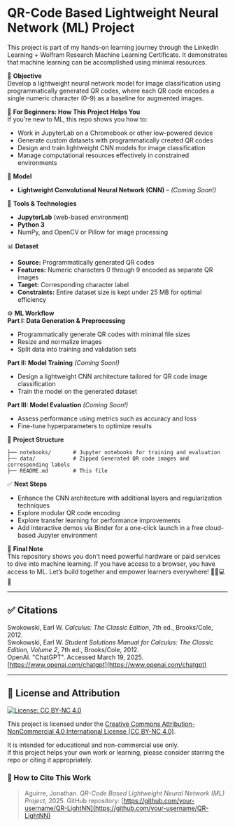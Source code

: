 # QR-Code Based Lightweight Neural Network (ML) Project

This project is part of my hands-on learning journey through the LinkedIn Learning + Wolfram Research Machine Learning Certificate. It demonstrates that machine learning can be accomplished using minimal resources.

🎯 **Objective**  
Develop a lightweight neural network model for image classification using programmatically generated QR codes, where each QR code encodes a single numeric character (0–9) as a baseline for augmented images.

🚀 **For Beginners: How This Project Helps You**  
If you're new to ML, this repo shows you how to:
- Work in JupyterLab on a Chromebook or other low-powered device  
- Generate custom datasets with programmatically created QR codes  
- Design and train lightweight CNN models for image classification  
- Manage computational resources effectively in constrained environments  

🧠 **Model**  
- **Lightweight Convolutional Neural Network (CNN)** – *(Coming Soon!)*

🧰 **Tools & Technologies**  
- **JupyterLab** (web-based environment)  
- **Python 3**  
- NumPy, and OpenCV or Pillow for image processing

📊 **Dataset**  
- **Source:** Programmatically generated QR codes  
- **Features:** Numeric characters 0 through 9 encoded as separate QR images  
- **Target:** Corresponding character label  
- **Constraints:** Entire dataset size is kept under 25 MB for optimal efficiency

⚙️ **ML Workflow**  
**Part I: Data Generation & Preprocessing**  
- Programmatically generate QR codes with minimal file sizes  
- Resize and normalize images  
- Split data into training and validation sets

**Part II: Model Training** *(Coming Soon!)*  
- Design a lightweight CNN architecture tailored for QR code image classification  
- Train the model on the generated dataset

**Part III: Model Evaluation** *(Coming Soon!)* 
- Assess performance using metrics such as accuracy and loss  
- Fine-tune hyperparameters to optimize results

📁 **Project Structure**
```
├── notebooks/       # Jupyter notebooks for training and evaluation  
├── data/            # Zipped Generated QR code images and corresponding labels  
├── README.md        # This file  
```

✅ **Next Steps**  
- Enhance the CNN architecture with additional layers and regularization techniques  
- Explore modular QR code encoding
- Explore transfer learning for performance improvements  
- Add interactive demos via Binder for a one-click launch in a free cloud-based Jupyter environment

💬 **Final Note**  
This repository shows you don't need powerful hardware or paid services to dive into machine learning. If you have access to a browser, you have access to ML. Let’s build together and empower learners everywhere! ✊🏾💻🧠

---

## ✅ Citations  
Swokowski, Earl W. *Calculus: The Classic Edition*, 7th ed., Brooks/Cole, 2012.  
Swokowski, Earl W. *Student Solutions Manual for Calculus: The Classic Edition, Volume 2*, 7th ed., Brooks/Cole, 2012.  
OpenAI. "ChatGPT". Accessed March 19, 2025. [https://www.openai.com/chatgpt](https://www.openai.com/chatgpt)

---

## 📜 License and Attribution

[![License: CC BY-NC 4.0](https://img.shields.io/badge/License-CC%20BY--NC%204.0-lightgrey.svg)](https://creativecommons.org/licenses/by-nc/4.0/)

This project is licensed under the [Creative Commons Attribution-NonCommercial 4.0 International License (CC BY-NC 4.0)](https://creativecommons.org/licenses/by-nc/4.0/).

It is intended for educational and non-commercial use only.  
If this project helps your own work or learning, please consider starring the repo or citing it appropriately.

### 🧾 How to Cite This Work

> Aguirre, Jonathan. *QR-Code Based Lightweight Neural Network (ML) Project*, 2025. GitHub repository: [https://github.com/your-username/QR-LightNN](https://github.com/your-username/QR-LightNN)
